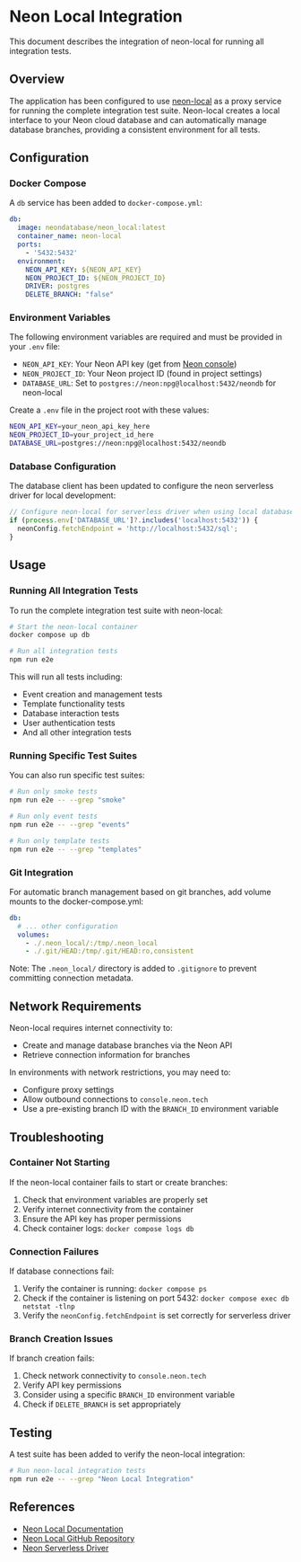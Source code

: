 # Neon Local Integration

This document describes the integration of neon-local for running all integration tests.

## Overview

The application has been configured to use [neon-local](https://github.com/neondatabase-labs/neon_local) as a proxy service for running the complete integration test suite. Neon-local creates a local interface to your Neon cloud database and can automatically manage database branches, providing a consistent environment for all tests.

## Configuration

### Docker Compose

A `db` service has been added to `docker-compose.yml`:

```yaml
db:
  image: neondatabase/neon_local:latest
  container_name: neon-local
  ports:
    - '5432:5432'
  environment:
    NEON_API_KEY: ${NEON_API_KEY}
    NEON_PROJECT_ID: ${NEON_PROJECT_ID}
    DRIVER: postgres
    DELETE_BRANCH: "false"
```

### Environment Variables

The following environment variables are required and must be provided in your `.env` file:

- `NEON_API_KEY`: Your Neon API key (get from [Neon console](https://console.neon.tech/app/settings/api-keys))
- `NEON_PROJECT_ID`: Your Neon project ID (found in project settings)
- `DATABASE_URL`: Set to `postgres://neon:npg@localhost:5432/neondb` for neon-local

Create a `.env` file in the project root with these values:

```bash
NEON_API_KEY=your_neon_api_key_here
NEON_PROJECT_ID=your_project_id_here
DATABASE_URL=postgres://neon:npg@localhost:5432/neondb
```

### Database Configuration

The database client has been updated to configure the neon serverless driver for local development:

```typescript
// Configure neon-local for serverless driver when using local database
if (process.env['DATABASE_URL']?.includes('localhost:5432')) {
  neonConfig.fetchEndpoint = 'http://localhost:5432/sql';
}
```

## Usage

### Running All Integration Tests

To run the complete integration test suite with neon-local:

```bash
# Start the neon-local container
docker compose up db

# Run all integration tests
npm run e2e
```

This will run all tests including:
- Event creation and management tests
- Template functionality tests
- Database interaction tests
- User authentication tests
- And all other integration tests

### Running Specific Test Suites

You can also run specific test suites:

```bash
# Run only smoke tests
npm run e2e -- --grep "smoke"

# Run only event tests
npm run e2e -- --grep "events"

# Run only template tests
npm run e2e -- --grep "templates"
```

### Git Integration

For automatic branch management based on git branches, add volume mounts to the docker-compose.yml:

```yaml
db:
  # ... other configuration
  volumes:
    - ./.neon_local/:/tmp/.neon_local
    - ./.git/HEAD:/tmp/.git/HEAD:ro,consistent
```

Note: The `.neon_local/` directory is added to `.gitignore` to prevent committing connection metadata.

## Network Requirements

Neon-local requires internet connectivity to:
- Create and manage database branches via the Neon API
- Retrieve connection information for branches

In environments with network restrictions, you may need to:
- Configure proxy settings
- Allow outbound connections to `console.neon.tech`
- Use a pre-existing branch ID with the `BRANCH_ID` environment variable

## Troubleshooting

### Container Not Starting

If the neon-local container fails to start or create branches:

1. Check that environment variables are properly set
2. Verify internet connectivity from the container
3. Ensure the API key has proper permissions
4. Check container logs: `docker compose logs db`

### Connection Failures

If database connections fail:

1. Verify the container is running: `docker compose ps`
2. Check if the container is listening on port 5432: `docker compose exec db netstat -tlnp`
3. Verify the `neonConfig.fetchEndpoint` is set correctly for serverless driver

### Branch Creation Issues

If branch creation fails:

1. Check network connectivity to `console.neon.tech`
2. Verify API key permissions
3. Consider using a specific `BRANCH_ID` environment variable
4. Check if `DELETE_BRANCH` is set appropriately

## Testing

A test suite has been added to verify the neon-local integration:

```bash
# Run neon-local integration tests
npm run e2e -- --grep "Neon Local Integration"
```

## References

- [Neon Local Documentation](https://neon.tech/docs/local/neon-local)
- [Neon Local GitHub Repository](https://github.com/neondatabase-labs/neon_local)
- [Neon Serverless Driver](https://neon.tech/docs/serverless/serverless-driver)